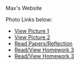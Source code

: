 
<html>
	
<head>
     Max's Website
	



  <p>Photo Links below:</p>

  <ul>
    <li><a href="Picture 1.html">View Picture 1</a></li>
    <li><a href="Picture 2.html">View Picture 2</a></li>
	    <li><a href="Reading.html">Read Papers/Reflection </a></li>
	 	    <li><a href="homework3.html">Read/View Homework 3 </a></li>
			   <li><a href="photomontages.html">Read/View Homework 3 </a></li>

